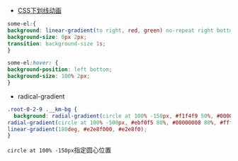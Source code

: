 - [CSS下划线动画](https://www.bilibili.com/video/BV1dT4y1W7iF/?share_source=copy_web&vd_source=65d7c54e9b8b7363bc20d2b5b5809ffb)
```css
some-el:{
background: linear-gradient(to right, red, green) no-repeat right bottom;
background-size: 0px 2px;
transition: background-size 1s;
}

some-el:hover: {
background-position: left bottom;
background-size: 100% 2px;
}
```

- radical-gradient
```css
.root-0-2-9 .__km-bg {
  background: radial-gradient(circle at 100% -150px, #f1f4f9 50%, #00000008 50%, #ffffff00 52%), 
radial-gradient(circle at 100% -500px, #ebf0f5 80%, #00000008 80%, #ffffff00 82%), 
linear-gradient(180deg, #e2e8f000, #e2e8f0);
}
```
`circle at 100% -150px`指定圆心位置